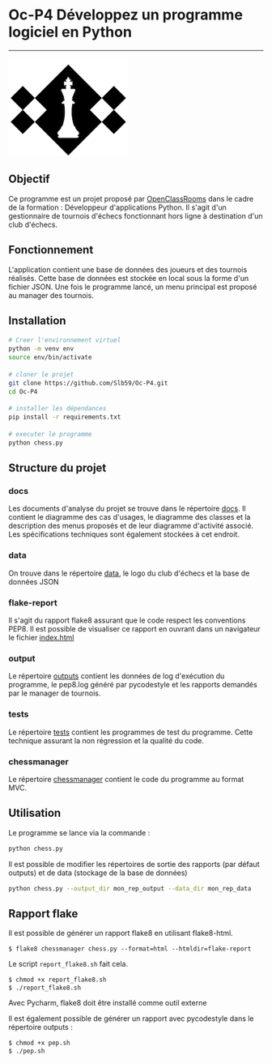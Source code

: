 # Oc-P4 Développez un programme logiciel en Python
---
![logo](data/logo.png)

## Objectif
Ce programme est un projet proposé par [OpenClassRooms](https://openclassrooms.com/fr/) dans le cadre de la formation :
Développeur d'applications Python.
Il s'agit d'un gestionnaire de tournois d'échecs fonctionnant hors ligne à destination d'un club d'échecs.

## Fonctionnement
L'application contient une base de données des joueurs et des tournois réalisés. Cette base de données est stockée
en local sous la forme d'un fichier JSON.
Une fois le programme lancé, un menu principal est proposé au manager des tournois.

## Installation
```bash
# Creer l'environnement virtuel
python -m venv env
source env/bin/activate

# cloner le projet
git clone https://github.com/Slb59/Oc-P4.git
cd Oc-P4

# installer les dépendances
pip install -r requirements.txt

# executer le programme
python chess.py
```

## Structure du projet

### docs
Les documents d'analyse du projet se trouve dans le répertoire [docs](https://github.com/Slb59/Oc-P4/tree/main/docs).
Il contient le diagramme des cas d'usages, le diagramme des classes et la description des menus proposés et de leur
diagramme d'activité associé. Les spécifications techniques sont également stockées à cet endroit.

### data
On trouve dans le répertoire [data](https://github.com/Slb59/Oc-P4/tree/main/data), le logo du club d'échecs et la 
base de données JSON

### flake-report
Il s'agit du rapport flake8 assurant que le code respect les conventions PEP8. Il est possible de visualiser ce rapport 
en ouvrant dans un navigateur le fichier [index.html](https://github.com/Slb59/Oc-P4/blob/main/flake-report/index.html)

### output
Le répertoire [outputs](https://github.com/Slb59/Oc-P4/tree/main/outputs) contient les données de log d'exécution
du programme, le pep8.log généré par pycodestyle et les rapports demandés par le manager de tournois.

### tests
Le répertoire [tests]() contient les programmes de test du programme. Cette technique assurant la non régression et 
la qualité du code.

### chessmanager
Le répertoire [chessmanager](https://github.com/Slb59/Oc-P4/tree/main/chessmanager) contient le code du programme
au format MVC.

## Utilisation
Le programme se lance via la commande :
```bash
python chess.py
```

Il est possible de modifier les répertoires de sortie des rapports (par défaut outputs) et de data (stockage de la
base de données)
```bash
python chess.py --output_dir mon_rep_output --data_dir mon_rep_data
```

## Rapport flake
Il est possible de générer un rapport flake8 en utilisant flake8-html.

```
$ flake8 chessmanager chess.py --format=html --htmldir=flake-report
```

Le script ``report_flake8.sh`` fait cela.

```
$ chmod +x report_flake8.sh
$ ./report_flake8.sh
```

Avec Pycharm, flake8 doit être installé comme outil externe

Il est également possible de générer un rapport avec pycodestyle dans le répertoire outputs :

```
$ chmod +x pep.sh
$ ./pep.sh
```
